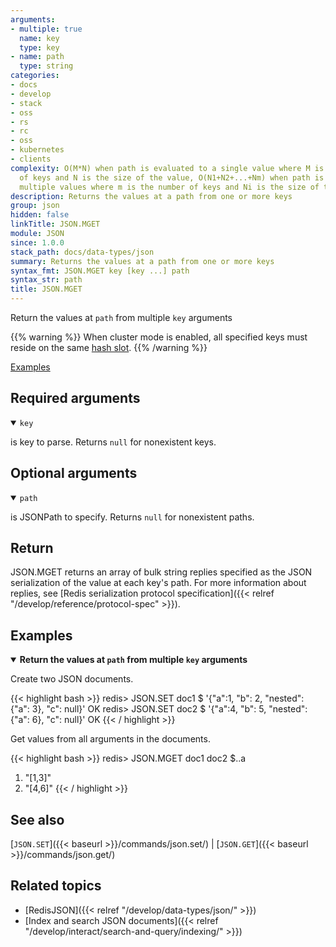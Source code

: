 ```yaml
---
arguments:
- multiple: true
  name: key
  type: key
- name: path
  type: string
categories:
- docs
- develop
- stack
- oss
- rs
- rc
- oss
- kubernetes
- clients
complexity: O(M*N) when path is evaluated to a single value where M is the number
  of keys and N is the size of the value, O(N1+N2+...+Nm) when path is evaluated to
  multiple values where m is the number of keys and Ni is the size of the i-th key
description: Returns the values at a path from one or more keys
group: json
hidden: false
linkTitle: JSON.MGET
module: JSON
since: 1.0.0
stack_path: docs/data-types/json
summary: Returns the values at a path from one or more keys
syntax_fmt: JSON.MGET key [key ...] path
syntax_str: path
title: JSON.MGET
---
```

Return the values at `path` from multiple `key` arguments

{{% warning %}}
When cluster mode is enabled, all specified keys must reside on the same [hash slot](https://redis.io/docs/latest/operate/oss_and_stack/reference/cluster-spec/#key-distribution-model).
{{% /warning %}}

[Examples](#examples)

## Required arguments

<details open><summary><code>key</code></summary> 

is key to parse. Returns `null` for nonexistent keys.
</details>

## Optional arguments

<details open><summary><code>path</code></summary> 

is JSONPath to specify. Returns `null` for nonexistent paths.

</details>

## Return

JSON.MGET returns an array of bulk string replies specified as the JSON serialization of the value at each key's path.
For more information about replies, see [Redis serialization protocol specification]({{< relref "/develop/reference/protocol-spec" >}}).

## Examples

<details open>
<summary><b>Return the values at <code>path</code> from multiple <code>key</code> arguments</b></summary>

Create two JSON documents.

{{< highlight bash >}}
redis> JSON.SET doc1 $ '{"a":1, "b": 2, "nested": {"a": 3}, "c": null}'
OK
redis> JSON.SET doc2 $ '{"a":4, "b": 5, "nested": {"a": 6}, "c": null}'
OK
{{< / highlight >}}

Get values from all arguments in the documents.

{{< highlight bash >}}
redis> JSON.MGET doc1 doc2 $..a
1) "[1,3]"
2) "[4,6]"
{{< / highlight >}}
</details>

## See also

[`JSON.SET`]({{< baseurl >}}/commands/json.set/) | [`JSON.GET`]({{< baseurl >}}/commands/json.get/) 

## Related topics

* [RedisJSON]({{< relref "/develop/data-types/json/" >}})
* [Index and search JSON documents]({{< relref "/develop/interact/search-and-query/indexing/" >}})
